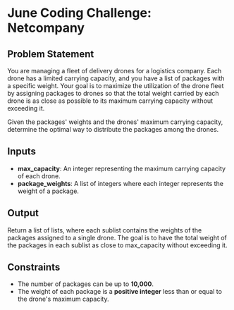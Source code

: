# June Coding Challenge: Netcompany

## Problem Statement

You are managing a fleet of delivery drones for a logistics company. Each drone has a limited carrying capacity, and you have a list of packages with a specific weight. Your goal is to maximize the utilization of the drone fleet by assigning packages to drones so that the total weight carried by each drone is as close as possible to its maximum carrying capacity without exceeding it.

Given the packages' weights and the drones' maximum carrying capacity, determine the optimal way to distribute the packages among the drones.

## Inputs
- **max_capacity**: An integer representing the maximum carrying capacity of each drone.
- **package_weights**: A list of integers where each integer represents the weight of a package.

## Output
Return a list of lists, where each sublist contains the weights of the packages assigned to a single drone.
The goal is to have the total weight of the packages in each sublist as close to max_capacity without exceeding it.

## Constraints
- The number of packages can be up to **10,000**.
- The weight of each package is a **positive integer** less than or equal to the drone's maximum capacity.
